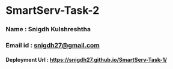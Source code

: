 # SmartServ-Task-2

### Name : Snigdh Kulshreshtha
### Email id : snigdh27@gmail.com
#### Deployment Url : https://snigdh27.github.io/SmartServ-Task-1/

